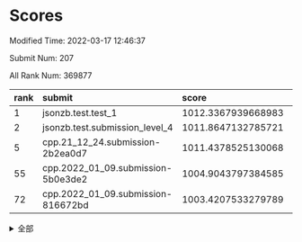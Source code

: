 # Scores

Modified Time: 2022-03-17 12:46:37

Submit Num: 207

All Rank Num: 369877

| rank |               submit               |       score        |       sigma        | pk_num |
| :--- | :--------------------------------- | :----------------- | :----------------- | :----- |
| 1    | jsonzb.test.test_1                 | 1012.3367939668983 | 0.7847751456279501 | 7145   |
| 2    | jsonzb.test.submission_level_4     | 1011.8647132785721 | 0.7911511406987638 | 7148   |
| 5    | cpp.21_12_24.submission-2b2ea0d7   | 1011.4378525130068 | 0.8042751532600539 | 7149   |
| 55   | cpp.2022_01_09.submission-5b0e3de2 | 1004.9043797384585 | 0.7254948032094183 | 7147   |
| 72   | cpp.2022_01_09.submission-816672bd | 1003.4207533279789 | 0.7154526764243977 | 7143   |


<details>
<summary>全部</summary>

| rank |                 submit                 |       score        |       sigma        | pk_num |
| :--- | :------------------------------------- | :----------------- | :----------------- | :----- |
| 1    | jsonzb.test.test_1                     | 1012.3367939668983 | 0.7847751456279501 | 7145   |
| 2    | jsonzb.test.submission_level_4         | 1011.8647132785721 | 0.7911511406987638 | 7148   |
| 3    | gobigger.level_3.submission_level_3_2  | 1011.771507362752  | 0.7705806273838318 | 7147   |
| 4    | gobigger.level_3.submission_level_3_5  | 1011.4957767403363 | 0.7691922011242448 | 7147   |
| 5    | cpp.21_12_24.submission-2b2ea0d7       | 1011.4378525130068 | 0.8042751532600539 | 7149   |
| 6    | gobigger.level_3.submission_level_3_47 | 1011.3919915611131 | 0.7701266860112873 | 7151   |
| 7    | gobigger.level_3.submission_level_3_3  | 1011.2631819892682 | 0.803220929411256  | 7143   |
| 8    | gobigger.level_3.submission_level_3_0  | 1011.1502097139382 | 0.7702348242554143 | 7144   |
| 9    | gobigger.level_3.submission_level_3_33 | 1011.0862229457194 | 0.7804282814979212 | 7150   |
| 10   | gobigger.level_3.submission_level_3_23 | 1011.0590433910282 | 0.7729220848294891 | 7145   |
| 11   | gobigger.level_3.submission_level_3_27 | 1011.0562814918201 | 0.7527586370788122 | 7145   |
| 12   | gobigger.level_3.submission_level_3_6  | 1010.9515795505283 | 0.7538401087888604 | 7143   |
| 13   | gobigger.level_3.submission_level_3_18 | 1010.922539621693  | 0.7754250909749233 | 7145   |
| 14   | gobigger.level_3.submission_level_3_39 | 1010.8785583899792 | 0.7811932466945007 | 7151   |
| 15   | gobigger.level_3.submission_level_3_12 | 1010.8674796196016 | 0.7673930373078971 | 7144   |
| 16   | gobigger.level_3.submission_level_3_34 | 1010.8582800719341 | 0.7631519764094715 | 7150   |
| 17   | gobigger.level_3.submission_level_3_38 | 1010.838202510349  | 0.7496656763080749 | 7151   |
| 18   | gobigger.level_3.submission_level_3_24 | 1010.7863309786625 | 0.7449182687874712 | 7148   |
| 19   | gobigger.level_3.submission_level_3_43 | 1010.6399148335903 | 0.7904432215677174 | 7144   |
| 20   | gobigger.level_3.submission_level_3_9  | 1010.6349021586428 | 0.7798370662392486 | 7149   |
| 21   | gobigger.level_3.submission_level_3_28 | 1010.5758003986917 | 0.7537540919255504 | 7148   |
| 22   | gobigger.level_3.submission_level_3_22 | 1010.5463052119414 | 0.7780642968738858 | 7142   |
| 23   | gobigger.level_3.submission_level_3_1  | 1010.4955805352487 | 0.7647148774517905 | 7147   |
| 24   | gobigger.level_3.submission_level_3_7  | 1010.4474894208723 | 0.7613237349316344 | 7142   |
| 25   | gobigger.level_3.submission_level_3_36 | 1010.3911539763104 | 0.7635276087778938 | 7147   |
| 26   | gobigger.level_3.submission_level_3_11 | 1010.3424742641321 | 0.7480644074907099 | 7148   |
| 27   | gobigger.level_3.submission_level_3_30 | 1010.3417781586193 | 0.7702463021425976 | 7147   |
| 28   | gobigger.level_3.submission_level_3_26 | 1010.1774840881761 | 0.7446520148701764 | 7148   |
| 29   | gobigger.level_3.submission_level_3_44 | 1010.1221420907053 | 0.7613755657663002 | 7146   |
| 30   | gobigger.level_3.submission_level_3_20 | 1010.1142545357654 | 0.7464820493061071 | 7152   |
| 31   | gobigger.level_3.submission_level_3_45 | 1010.0962285137053 | 0.7595605095372947 | 7140   |
| 32   | gobigger.level_3.submission_level_3_16 | 1010.0414901794275 | 0.7567037933636748 | 7148   |
| 33   | gobigger.level_3.submission_level_3_35 | 1010.0087878048471 | 0.7671954857623375 | 7147   |
| 34   | gobigger.level_3.submission_level_3_17 | 1009.9327237078692 | 0.7573209932889137 | 7147   |
| 35   | gobigger.level_3.submission_level_3_37 | 1009.9258965430976 | 0.7564912929296672 | 7146   |
| 36   | gobigger.level_3.submission_level_3_25 | 1009.9109839729472 | 0.7512746293635094 | 7151   |
| 37   | gobigger.level_3.submission_level_3_29 | 1009.8839226179332 | 0.7441411652335037 | 7144   |
| 38   | gobigger.level_3.submission_level_3_42 | 1009.8679241130118 | 0.7506975883324738 | 7144   |
| 39   | gobigger.level_3.submission_level_3_4  | 1009.8372054960395 | 0.7648800686556306 | 7148   |
| 40   | gobigger.level_3.submission_level_3_31 | 1009.8307188326952 | 0.7455855729444038 | 7149   |
| 41   | gobigger.level_3.submission_level_3_19 | 1009.7995302145392 | 0.7563222908129135 | 7142   |
| 42   | gobigger.level_3.submission_level_3_49 | 1009.7627942947605 | 0.7315330896631915 | 7153   |
| 43   | gobigger.level_3.submission_level_3_46 | 1009.7329609567528 | 0.7591660155969255 | 7155   |
| 44   | gobigger.level_3.submission_level_3_40 | 1009.5006333408684 | 0.7440826460217177 | 7149   |
| 45   | gobigger.level_3.submission_level_3_10 | 1009.4431461576106 | 0.7634825051707095 | 7148   |
| 46   | gobigger.level_3.submission_level_3_13 | 1009.345779966645  | 0.7462261407349446 | 7147   |
| 47   | gobigger.level_3.submission_level_3_8  | 1009.3140290414204 | 0.7582690102315599 | 7147   |
| 48   | gobigger.level_3.submission_level_3_14 | 1009.2164082537352 | 0.7449688003766913 | 7145   |
| 49   | gobigger.level_3.submission_level_3_32 | 1009.1786739149031 | 0.7480005301034517 | 7141   |
| 50   | gobigger.level_3.submission_level_3_48 | 1009.1619832110283 | 0.7592109900892708 | 7145   |
| 51   | gobigger.level_3.submission_level_3_15 | 1008.903539054692  | 0.7480621874447384 | 7146   |
| 52   | gobigger.level_3.submission_level_3_41 | 1008.7804271590784 | 0.770689086500843  | 7147   |
| 53   | gobigger.level_3.submission_level_3_21 | 1008.3778958791638 | 0.7555214273076445 | 7152   |
| 54   | gobigger.level_1.submission_level_1_33 | 1005.2758574205226 | 0.7335428394739619 | 7147   |
| 55   | cpp.2022_01_09.submission-5b0e3de2     | 1004.9043797384585 | 0.7254948032094183 | 7147   |
| 56   | gobigger.level_1.submission_level_1_43 | 1004.6335585936474 | 0.7264330923914654 | 7146   |
| 57   | gobigger.level_1.submission_level_1_48 | 1004.5676176045214 | 0.7227499296765394 | 7149   |
| 58   | gobigger.level_1.submission_level_1_12 | 1004.168175329409  | 0.716305639995837  | 7145   |
| 59   | gobigger.level_1.submission_level_1_46 | 1004.1433131536613 | 0.7164614781313152 | 7153   |
| 60   | gobigger.level_1.submission_level_1_0  | 1004.1409807095641 | 0.7087563399349737 | 7149   |
| 61   | gobigger.level_1.submission_level_1_38 | 1004.1220884391432 | 0.7154569476335353 | 7145   |
| 62   | gobigger.level_1.submission_level_1_36 | 1003.915851524319  | 0.7162071772061612 | 7152   |
| 63   | gobigger.level_1.submission_level_1_40 | 1003.8553636581728 | 0.7098272433902176 | 7147   |
| 64   | gobigger.level_1.submission_level_1_14 | 1003.7915028583268 | 0.7194397895296261 | 7144   |
| 65   | gobigger.level_1.submission_level_1_13 | 1003.7015553113337 | 0.7238822305037919 | 7148   |
| 66   | gobigger.level_1.submission_level_1_4  | 1003.6922778268232 | 0.7046202729199224 | 7147   |
| 67   | gobigger.level_1.submission_level_1_20 | 1003.6853202075688 | 0.7062603847358162 | 7147   |
| 68   | gobigger.level_1.submission_level_1_15 | 1003.5873791336386 | 0.7117720014225548 | 7150   |
| 69   | gobigger.level_1.submission_level_1_2  | 1003.5635724435905 | 0.7222925739956207 | 7150   |
| 70   | gobigger.level_1.submission_level_1_49 | 1003.4692997972396 | 0.7139716391420998 | 7145   |
| 71   | gobigger.level_1.submission_level_1_39 | 1003.4485193348298 | 0.7083596189971589 | 7150   |
| 72   | cpp.2022_01_09.submission-816672bd     | 1003.4207533279789 | 0.7154526764243977 | 7143   |
| 73   | gobigger.level_1.submission_level_1_5  | 1003.4149676707095 | 0.7269973793972848 | 7152   |
| 74   | gobigger.level_1.submission_level_1_23 | 1003.4032901902458 | 0.7179292888015141 | 7141   |
| 75   | gobigger.level_1.submission_level_1_41 | 1003.3859596497156 | 0.7143582773478937 | 7143   |
| 76   | gobigger.level_1.submission_level_1_34 | 1003.384881123845  | 0.7186499877960544 | 7148   |
| 77   | gobigger.level_1.submission_level_1_44 | 1003.3136268712923 | 0.712891650799691  | 7147   |
| 78   | gobigger.level_1.submission_level_1_27 | 1003.2903425212672 | 0.717053248162739  | 7152   |
| 79   | gobigger.level_1.submission_level_1_42 | 1003.1470112783511 | 0.7138831415332303 | 7145   |
| 80   | gobigger.level_1.submission_level_1_24 | 1003.053065738041  | 0.7054535269138753 | 7147   |
| 81   | gobigger.level_1.submission_level_1_29 | 1003.0443444061613 | 0.7305884582521152 | 7144   |
| 82   | gobigger.level_1.submission_level_1_9  | 1003.0156488968436 | 0.7191618363283641 | 7149   |
| 83   | gobigger.level_1.submission_level_1_16 | 1002.9781300940983 | 0.7236141674306876 | 7151   |
| 84   | gobigger.level_1.submission_level_1_18 | 1002.9074169064946 | 0.7153702184779183 | 7142   |
| 85   | gobigger.level_1.submission_level_1_1  | 1002.8979464503581 | 0.7186778878047846 | 7148   |
| 86   | gobigger.level_1.submission_level_1_37 | 1002.859638771529  | 0.7144044830082004 | 7153   |
| 87   | gobigger.level_1.submission_level_1_17 | 1002.8097918888277 | 0.7174600172460905 | 7148   |
| 88   | gobigger.level_1.submission_level_1_21 | 1002.7887712641323 | 0.7063685173764569 | 7147   |
| 89   | gobigger.level_1.submission_level_1_11 | 1002.780290344727  | 0.7207689269091732 | 7149   |
| 90   | gobigger.level_1.submission_level_1_26 | 1002.7220964332785 | 0.7081549968893686 | 7150   |
| 91   | gobigger.level_1.submission_level_1_3  | 1002.6216630357259 | 0.7193524442170743 | 7143   |
| 92   | gobigger.level_1.submission_level_1_31 | 1002.5864727561171 | 0.7048973969751525 | 7142   |
| 93   | gobigger.level_1.submission_level_1_45 | 1002.5837651598929 | 0.7257956251374084 | 7147   |
| 94   | gobigger.level_1.submission_level_1_47 | 1002.5619302687354 | 0.7070629278101487 | 7147   |
| 95   | gobigger.level_1.submission_level_1_7  | 1002.5535358994173 | 0.7184284273302359 | 7148   |
| 96   | gobigger.level_1.submission_level_1_25 | 1002.5170705055506 | 0.7091783664124264 | 7146   |
| 97   | gobigger.level_1.submission_level_1_35 | 1002.443678291979  | 0.7066781267310365 | 7146   |
| 98   | gobigger.level_1.submission_level_1_10 | 1002.3679687064517 | 0.7160355079540666 | 7145   |
| 99   | gobigger.level_1.submission_level_1_6  | 1002.3072778008855 | 0.7180131572696149 | 7150   |
| 100  | gobigger.level_1.submission_level_1_22 | 1002.2725771285152 | 0.7228604907746158 | 7151   |
| 101  | gobigger.level_1.submission_level_1_28 | 1002.2034929596304 | 0.700573250479976  | 7150   |
| 102  | gobigger.level_1.submission_level_1_8  | 1002.0428460417248 | 0.6973671192265112 | 7150   |
| 103  | gobigger.level_1.submission_level_1_32 | 1001.7528249687815 | 0.7073450806139047 | 7147   |
| 104  | gobigger.level_1.submission_level_1_19 | 1001.6237313661198 | 0.7021212097982631 | 7146   |
| 105  | gobigger.level_1.submission_level_1_30 | 1001.0540276925847 | 0.7057973128372484 | 7154   |
| 106  | gobigger.random.submission_random_49   | 997.3908154876337  | 0.704919230286256  | 7147   |
| 107  | gobigger.random.submission_random_10   | 997.2758608702535  | 0.6876981968500498 | 7148   |
| 108  | gobigger.random.submission_random_17   | 997.2662323273424  | 0.7033777125795309 | 7149   |
| 109  | gobigger.random.submission_random_43   | 997.1870861231207  | 0.7154873260297556 | 7150   |
| 110  | gobigger.random.submission_random_16   | 997.0205184906656  | 0.7035533787183065 | 7147   |
| 111  | gobigger.random.submission_random_40   | 996.7978842554029  | 0.7168307228661344 | 7143   |
| 112  | gobigger.random.submission_random_44   | 996.6479346657661  | 0.709028548492746  | 7143   |
| 113  | gobigger.random.submission_random_45   | 996.6062017961211  | 0.7127843276536099 | 7148   |
| 114  | gobigger.random.submission_random_24   | 996.5712426745898  | 0.7171020147053958 | 7149   |
| 115  | gobigger.random.submission_random_4    | 996.5446237811634  | 0.7055692241412127 | 7144   |
| 116  | gobigger.random.submission_random_46   | 996.5125473877878  | 0.7232844225201739 | 7148   |
| 117  | gobigger.random.submission_random_22   | 996.5052929624994  | 0.6965553847371873 | 7151   |
| 118  | gobigger.random.submission_random_33   | 996.4079905838145  | 0.7114128896099254 | 7146   |
| 119  | gobigger.random.submission_random_23   | 996.3990015200362  | 0.7073304294587823 | 7147   |
| 120  | gobigger.random.submission_random_41   | 996.3761372421328  | 0.711117856810944  | 7150   |
| 121  | gobigger.random.submission_random_48   | 996.356845177593   | 0.7180297656032555 | 7148   |
| 122  | gobigger.random.submission_random_3    | 996.3358659754178  | 0.713824503377978  | 7149   |
| 123  | gobigger.random.submission_random_47   | 996.3240463712842  | 0.7092347426780168 | 7149   |
| 124  | gobigger.random.submission_random_27   | 996.2852849668501  | 0.7078180254449188 | 7146   |
| 125  | gobigger.random.submission_random_28   | 996.2718785718489  | 0.7040743599222231 | 7150   |
| 126  | gobigger.random.submission_random_29   | 996.2236538293275  | 0.7064853630651721 | 7148   |
| 127  | gobigger.random.submission_random_35   | 996.1958596875028  | 0.7229225400723146 | 7150   |
| 128  | gobigger.random.submission_random_25   | 996.1752808899156  | 0.7065256104998265 | 7151   |
| 129  | gobigger.random.submission_random_21   | 996.105728470487   | 0.6991664538013983 | 7155   |
| 130  | gobigger.random.submission_random_39   | 996.1012639697927  | 0.6935368194539764 | 7143   |
| 131  | gobigger.random.submission_random_36   | 996.057630378029   | 0.7115284436877574 | 7148   |
| 132  | gobigger.random.submission_random_15   | 996.0296193179867  | 0.7006756321564338 | 7151   |
| 133  | gobigger.random.submission_random_0    | 995.9197089789441  | 0.7040097492291414 | 7146   |
| 134  | gobigger.random.submission_random_37   | 995.9140838176806  | 0.6983643751469717 | 7143   |
| 135  | gobigger.random.submission_random_12   | 995.9077109294298  | 0.7015808522080275 | 7142   |
| 136  | gobigger.random.submission_random_26   | 995.8999563455316  | 0.7229208812332057 | 7149   |
| 137  | gobigger.random.submission_random_38   | 995.8968889631831  | 0.716879608607687  | 7147   |
| 138  | gobigger.random.submission_random_20   | 995.8869433055896  | 0.7053338935720844 | 7146   |
| 139  | gobigger.random.submission_random_19   | 995.8808918273469  | 0.7165841285059076 | 7152   |
| 140  | gobigger.random.submission_random_6    | 995.8699816754792  | 0.701414310974595  | 7152   |
| 141  | gobigger.random.submission_random_1    | 995.8013300995816  | 0.7057269568614851 | 7145   |
| 142  | gobigger.random.submission_random_42   | 995.6593184731438  | 0.7123481254101867 | 7147   |
| 143  | gobigger.random.submission_random_2    | 995.6497048453847  | 0.7068568899818473 | 7148   |
| 144  | gobigger.random.submission_random_32   | 995.582039992195   | 0.7069351241465885 | 7146   |
| 145  | gobigger.random.submission_random_14   | 995.5448856190089  | 0.7087341312899644 | 7150   |
| 146  | gobigger.random.submission_random_18   | 995.4853614694414  | 0.6980561290811791 | 7145   |
| 147  | gobigger.random.submission_random_7    | 995.4369936431787  | 0.7210431778574508 | 7146   |
| 148  | gobigger.random.submission_random_31   | 995.2766763097615  | 0.7212604567735927 | 7151   |
| 149  | gobigger.random.submission_random_11   | 995.1543850852113  | 0.7163377273195995 | 7146   |
| 150  | gobigger.random.submission_random_30   | 995.1176829653823  | 0.719545200423264  | 7152   |
| 151  | gobigger.random.submission_random_8    | 995.0929050340926  | 0.7061046978061208 | 7146   |
| 152  | gobigger.random.submission_random_5    | 994.9497131316311  | 0.69998639969461   | 7150   |
| 153  | gobigger.random.submission_random_34   | 994.8474028235837  | 0.704592811152571  | 7151   |
| 154  | gobigger.level_2.submission_level_2_12 | 994.7519122019876  | 0.7179566117752806 | 7144   |
| 155  | gobigger.random.submission_random_9    | 994.4401975817664  | 0.7267447123939458 | 7144   |
| 156  | gobigger.random.submission_random_13   | 994.1286939365322  | 0.7254937717369031 | 7150   |
| 157  | gobigger.level_2.submission_level_2_27 | 994.0135544571325  | 0.7120784331301051 | 7148   |
| 158  | gobigger.level_2.submission_level_2_42 | 993.9816415873744  | 0.7331449148694165 | 7154   |
| 159  | gobigger.level_2.submission_level_2_22 | 993.543974665173   | 0.7412694907402857 | 7144   |
| 160  | gobigger.level_2.submission_level_2_14 | 993.4783712356494  | 0.7457994186816574 | 7150   |
| 161  | gobigger.level_2.submission_level_2_4  | 993.0316949927493  | 0.7396429239275084 | 7146   |
| 162  | gobigger.level_2.submission_level_2_41 | 992.9356033929803  | 0.7274272740979082 | 7152   |
| 163  | gobigger.level_2.submission_level_2_29 | 992.8238644478919  | 0.7444767122730915 | 7144   |
| 164  | gobigger.level_2.submission_level_2_32 | 992.8184220305889  | 0.7387069938919049 | 7148   |
| 165  | gobigger.level_2.submission_level_2_10 | 992.7570035120672  | 0.732826742290474  | 7147   |
| 166  | gobigger.level_2.submission_level_2_15 | 992.6942995832185  | 0.7437392995599392 | 7148   |
| 167  | gobigger.level_2.submission_level_2_30 | 992.6735245506013  | 0.7605429119887497 | 7146   |
| 168  | gobigger.level_2.submission_level_2_23 | 992.5936471469515  | 0.7360267621376541 | 7153   |
| 169  | gobigger.level_2.submission_level_2_38 | 992.5192381489526  | 0.736884717415893  | 7150   |
| 170  | gobigger.level_2.submission_level_2_34 | 992.505487009657   | 0.7478644717254823 | 7148   |
| 171  | gobigger.level_2.submission_level_2_21 | 992.4863839542543  | 0.7433043773175575 | 7149   |
| 172  | gobigger.level_2.submission_level_2_18 | 992.474073380338   | 0.7385784931075673 | 7149   |
| 173  | gobigger.level_2.submission_level_2_11 | 992.4593345079992  | 0.7343658212325203 | 7146   |
| 174  | gobigger.level_2.submission_level_2_9  | 992.3906245815855  | 0.7511375675852126 | 7142   |
| 175  | gobigger.level_2.submission_level_2_31 | 992.3848115753088  | 0.7601430227527041 | 7148   |
| 176  | gobigger.level_2.submission_level_2_16 | 992.3796824592273  | 0.7611010352280506 | 7150   |
| 177  | gobigger.level_2.submission_level_2_35 | 992.2338144951503  | 0.7473129966224732 | 7144   |
| 178  | gobigger.level_2.submission_level_2_43 | 992.1711588472742  | 0.7459058647644228 | 7146   |
| 179  | gobigger.level_2.submission_level_2_17 | 992.1270004641867  | 0.7420175661289654 | 7147   |
| 180  | gobigger.level_2.submission_level_2_28 | 992.0820085516605  | 0.7365604265070428 | 7143   |
| 181  | gobigger.level_2.submission_level_2_20 | 992.0716119767027  | 0.75257338652905   | 7144   |
| 182  | gobigger.level_2.submission_level_2_37 | 991.9635335998627  | 0.7327557144871613 | 7146   |
| 183  | gobigger.level_2.submission_level_2_3  | 991.9281305025394  | 0.7384615400078558 | 7149   |
| 184  | gobigger.level_2.submission_level_2_48 | 991.902282770521   | 0.7440709120852156 | 7152   |
| 185  | gobigger.level_2.submission_level_2_49 | 991.8541232374553  | 0.7288011938362878 | 7150   |
| 186  | gobigger.level_2.submission_level_2_13 | 991.8498669966739  | 0.7392286008072939 | 7146   |
| 187  | gobigger.level_2.submission_level_2_36 | 991.797829845233   | 0.7590836174824896 | 7148   |
| 188  | gobigger.level_2.submission_level_2_44 | 991.6856092983728  | 0.7474117866068597 | 7152   |
| 189  | gobigger.level_2.submission_level_2_47 | 991.6691065008066  | 0.767254590655723  | 7145   |
| 190  | gobigger.level_2.submission_level_2_45 | 991.668096771341   | 0.7459297998820684 | 7150   |
| 191  | gobigger.level_2.submission_level_2_5  | 991.620119815022   | 0.7556150521628946 | 7143   |
| 192  | gobigger.level_2.submission_level_2_8  | 991.5696970638057  | 0.7381724571616972 | 7150   |
| 193  | gobigger.level_2.submission_level_2_33 | 991.544204182053   | 0.7570658723413662 | 7151   |
| 194  | gobigger.level_2.submission_level_2_40 | 991.366042651368   | 0.7432830297622413 | 7147   |
| 195  | gobigger.level_2.submission_level_2_39 | 991.3608484737705  | 0.7645226301694328 | 7149   |
| 196  | gobigger.level_2.submission_level_2_0  | 991.3150417387108  | 0.7557100402342058 | 7153   |
| 197  | gobigger.level_2.submission_level_2_25 | 991.3121792593164  | 0.7701955703316614 | 7143   |
| 198  | gobigger.level_2.submission_level_2_24 | 991.2836135792053  | 0.7518791564449947 | 7152   |
| 199  | gobigger.level_2.submission_level_2_46 | 991.0643235765855  | 0.7830174931140004 | 7143   |
| 200  | gobigger.level_2.submission_level_2_2  | 991.0616310697967  | 0.734020596906959  | 7147   |
| 201  | gobigger.level_2.submission_level_2_7  | 990.9608274316178  | 0.7572181888380122 | 7145   |
| 202  | gobigger.level_2.submission_level_2_6  | 990.9342757441291  | 0.770147273580874  | 7149   |
| 203  | gobigger.level_2.submission_level_2_19 | 990.8370012609905  | 0.7470030694490025 | 7148   |
| 204  | gobigger.level_2.submission_level_2_26 | 990.5721892073271  | 0.7646930790081864 | 7142   |
| 205  | gobigger.level_2.submission_level_2_1  | 990.4429656262546  | 0.7420027014593588 | 7145   |
| 206  | gobigger.none.submission_none_0        | 977.5508239635064  | 1.3146038077193416 | 7142   |
| 207  | gobigger.none.submission_none_1        | 972.8200735440998  | 1.7559261720301882 | 7143   |

</details>